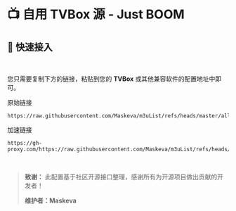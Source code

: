 # 📺 自用 TVBox 源 - Just BOOM

## 🚀 快速接入

<br>

您只需要复制下方的链接，粘贴到您的 **TVBox** 或其他兼容软件的配置地址中即可。

原始链接
```text 
https://raw.githubusercontent.com/Maskeva/m3uList/refs/heads/master/all.json
```
加速链接
```text 
https://gh-proxy.com/https://raw.githubusercontent.com/Maskeva/m3uList/refs/heads/master/all.json
```
<br>

> **致谢：** 此配置基于社区开源接口整理，感谢所有为开源项目做出贡献的开发者！
> 
> **维护者：Maskeva**